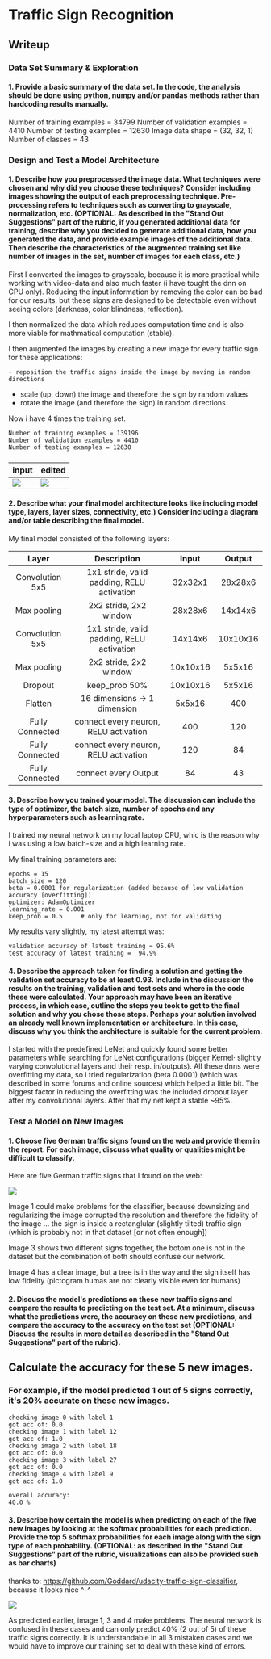 

# Traffic Sign Recognition 

## Writeup

### Data Set Summary & Exploration

#### 1. Provide a basic summary of the data set. In the code, the analysis should be done using python, numpy and/or pandas methods rather than hardcoding results manually.



Number of training examples = 34799
Number of validation examples = 4410
Number of testing examples = 12630
Image data shape = (32, 32, 1)
Number of classes = 43



### Design and Test a Model Architecture

#### 1. Describe how you preprocessed the image data. What techniques were chosen and why did you choose these techniques? Consider including images showing the output of each preprocessing technique. Pre-processing refers to techniques such as converting to grayscale, normalization, etc. (OPTIONAL: As described in the "Stand Out Suggestions" part of the rubric, if you generated additional data for training, describe why you decided to generate additional data, how you generated the data, and provide example images of the additional data. Then describe the characteristics of the augmented training set like number of images in the set, number of images for each class, etc.)

First I converted the images to grayscale, because it is more practical while working with video-data and also much faster (i have tought the dnn on CPU only). Reducing the input information by removing the color can be bad for our results, but these signs are designed to be detectable even without seeing colors (darkness, color blindness, reflection).

I then normalized the data which reduces computation time and is also more viable for mathmatical computation (stable).

I then augmented the images by creating a new image for every traffic sign for these applications:

	- reposition the traffic signs inside the image by moving in random directions
- scale (up, down) the image and therefore the sign by random values
- rotate the image (and therefore the sign) in random directions

Now i have 4 times the training set.

```
Number of training examples = 139196
Number of validation examples = 4410
Number of testing examples = 12630
```

### 

| input                  | edited               |
| ---------------------- | -------------------- |
| ![](./original.png "") | ![](./edited.png "") |


#### 2. Describe what your final model architecture looks like including model type, layers, layer sizes, connectivity, etc.) Consider including a diagram and/or table describing the final model.

My final model consisted of the following layers:

|      Layer      |                Description                 |  Input   |  Output  |
| :-------------: | :----------------------------------------: | :------: | :------: |
| Convolution 5x5 | 1x1 stride, valid padding, RELU activation | 32x32x1  | 28x28x6  |
|   Max pooling   |           2x2 stride, 2x2 window           | 28x28x6  | 14x14x6  |
| Convolution 5x5 | 1x1 stride, valid padding, RELU activation | 14x14x6  | 10x10x16 |
|   Max pooling   |           2x2 stride, 2x2 window           | 10x10x16 |  5x5x16  |
|     Dropout     |               keep_prob 50%                | 10x10x16 |  5x5x16  |
|     Flatten     |        16 dimensions -> 1 dimension        |  5x5x16  |   400    |
| Fully Connected |   connect every neuron,  RELU activation   |   400    |   120    |
| Fully Connected |   connect every neuron,  RELU activation   |   120    |    84    |
| Fully Connected |            connect every Output            |    84    |    43    |

#### 3. Describe how you trained your model. The discussion can include the type of optimizer, the batch size, number of epochs and any hyperparameters such as learning rate.

I trained my neural network on my local laptop CPU, whic is the reason why i was using a low batch-size and a high learning rate.

My final training parameters are:

    epochs = 15
    batch_size = 120
    beta = 0.0001 for regularization (added because of low validation accuracy [overfitting])
    optimizer: AdamOptimizer 
    learning_rate = 0.001
    keep_prob = 0.5 	# only for learning, not for validating

My results vary slightly, my latest attempt was:

    validation accuracy of latest training = 95.6%
    test accuracy of latest training =  94.9%

#### 4. Describe the approach taken for finding a solution and getting the validation set accuracy to be at least 0.93. Include in the discussion the results on the training, validation and test sets and where in the code these were calculated. Your approach may have been an iterative process, in which case, outline the steps you took to get to the final solution and why you chose those steps. Perhaps your solution involved an already well known implementation or architecture. In this case, discuss why you think the architecture is suitable for the current problem.

I started with the predefined LeNet and quickly found some better parameters while searching for LeNet configurations (bigger Kernel· slightly varying convolutional layers and their resp. in/outputs). All these dnns were overfitting my data, so i tried regularization (beta 0.0001) (which was described in some forums and online sources) which helped a little bit. The biggest factor in reducing the overfitting was the included dropout layer after my convolutional layers. After that my net kept a stable ~95%. 

### Test a Model on New Images

#### 1. Choose five German traffic signs found on the web and provide them in the report. For each image, discuss what quality or qualities might be difficult to classify.

Here are five German traffic signs that I found on the web:

![](./original.png "")



Image 1 could make problems for the classifier, because downsizing and regularizing the image corrupted the resolution and therefore the fidelity of the image ... the sign is inside a rectanglular (slightly tilted) traffic sign (which is probably not in that dataset [or not often enough])

Image 3 shows two different signs together, the botom one is not in the dataset but the combination of both should confuse our network.

Image 4 has a clear image, but a tree is in the way and the sign itself has low fidelity (pictogram humas are not clearly visible even for humans)

#### 2. Discuss the model's predictions on these new traffic signs and compare the results to predicting on the test set. At a minimum, discuss what the predictions were, the accuracy on these new predictions, and compare the accuracy to the accuracy on the test set (OPTIONAL: Discuss the results in more detail as described in the "Stand Out Suggestions" part of the rubric).

## Calculate the accuracy for these 5 new images. 
### For example, if the model predicted 1 out of 5 signs correctly, it's 20% accurate on these new images.


    checking image 0 with label 1
    got acc of: 0.0
    checking image 1 with label 12
    got acc of: 1.0
    checking image 2 with label 18
    got acc of: 0.0
    checking image 3 with label 27
    got acc of: 0.0
    checking image 4 with label 9
    got acc of: 1.0
    
    overall accuracy:
    40.0 %


#### 3. Describe how certain the model is when predicting on each of the five new images by looking at the softmax probabilities for each prediction. Provide the top 5 softmax probabilities for each image along with the sign type of each probability. (OPTIONAL: as described in the "Stand Out Suggestions" part of the rubric, visualizations can also be provided such as bar charts)



thanks to: https://github.com/Goddard/udacity-traffic-sign-classifier, because it looks nice ^-^

![](./topmax5.png "")

As predicted earlier, image 1, 3 and 4 make problems. The neural network is confused in these cases and can only predict 40% (2 out of 5) of these traffic signs correctly. It is understandable in all 3 mistaken cases and we would have to improve our training set to deal with these kind of errors.